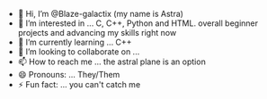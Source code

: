 - 👋 Hi, I’m @Blaze-galactix (my name is Astra)
- 👀 I’m interested in ... C, C++, Python and HTML. overall beginner projects and advancing my skills right now
- 🌱 I’m currently learning ... C++
- 💞️ I’m looking to collaborate on ...
- 📫 How to reach me ...  the astral plane is an option
- 😄 Pronouns: ... They/Them
- ⚡ Fun fact: ... you can't catch me

<!---
Blaze-galactix/Blaze-galactix is a ✨ special ✨ repository because its `README.md` (this file) appears on your GitHub profile.
You can click the Preview link to take a look at your changes.
--->
